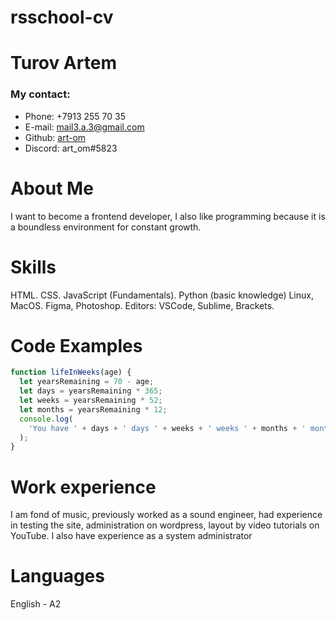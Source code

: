 # rsschool-cv

# Turov Artem

### My contact:

- Phone: +7913 255 70 35
- E-mail: mail3.a.3@gmail.com
- Github: [art-om](https://github.com/art-om)
- Discord: art_om#5823

# About Me

I want to become a frontend developer, I also like programming because it is a boundless environment for constant growth.

# Skills

  HTML.
  CSS.
  JavaScript (Fundamentals).
  Python (basic knowledge)
  Linux, MacOS.
  Figma, Photoshop.
  Editors: VSCode, Sublime, Brackets.

# Code Examples

```javascript
function lifeInWeeks(age) {
  let yearsRemaining = 70 - age;
  let days = yearsRemaining * 365;
  let weeks = yearsRemaining * 52;
  let months = yearsRemaining * 12;
  console.log(
    'You have ' + days + ' days ' + weeks + ' weeks ' + months + ' months'
  );
}
```

# Work experience

I am fond of music, previously worked as a sound engineer, had experience in testing the site, administration on wordpress, layout by video tutorials on YouTube. I also have experience as a system administrator

# Languages

English - A2